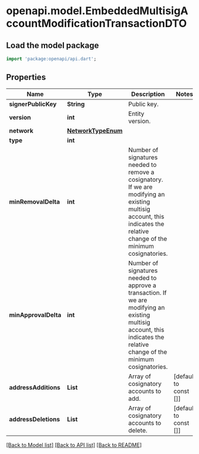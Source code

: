# openapi.model.EmbeddedMultisigAccountModificationTransactionDTO

## Load the model package
```dart
import 'package:openapi/api.dart';
```

## Properties
Name | Type | Description | Notes
------------ | ------------- | ------------- | -------------
**signerPublicKey** | **String** | Public key. | 
**version** | **int** | Entity version. | 
**network** | [**NetworkTypeEnum**](NetworkTypeEnum.md) |  | 
**type** | **int** |  | 
**minRemovalDelta** | **int** | Number of signatures needed to remove a cosignatory. If we are modifying an existing multisig account, this indicates the relative change of the minimum cosignatories.  | 
**minApprovalDelta** | **int** | Number of signatures needed to approve a transaction. If we are modifying an existing multisig account, this indicates the relative change of the minimum cosignatories.  | 
**addressAdditions** | **List<String>** | Array of cosignatory accounts to add. | [default to const []]
**addressDeletions** | **List<String>** | Array of cosignatory accounts to delete. | [default to const []]

[[Back to Model list]](../README.md#documentation-for-models) [[Back to API list]](../README.md#documentation-for-api-endpoints) [[Back to README]](../README.md)


